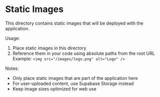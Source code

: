 # Static Images

This directory contains static images that will be deployed with the application.

Usage:

1. Place static images in this directory
2. Reference them in your code using absolute paths from the root URL
   Example: `<img src="/images/logo.png" alt="Logo" />`

Notes:

- Only place static images that are part of the application here
- For user-uploaded content, use Supabase Storage instead
- Keep image sizes optimized for web use
